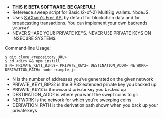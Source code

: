 * **THIS IS BETA SOFTWARE. BE CAREFUL!**
* Reference sweep script for Basic (2-of-2) MultiSig wallets. NodeJS.  
* Uses [SoChain's Free API](https://sochain.com/api) by default for blockchain data and for broadcasting transactions. You can implement your own backends yourself.  
* NEVER SHARE YOUR PRIVATE KEYS. NEVER USE PRIVATE KEYS ON INSECURE SYSTEMS.  

Command-line Usage:
```
$ git clone <repository URL>
$ cd <dir> && npm install
$ N= PRIVATE_KEY1_BIP32= PRIVATE_KEY2= DESTINATION_ADDR= NETWORK= DERIVATION_PATH= node example.js
```
* N is the number of addresses you've generated on the given network
* PRIVATE_KEY1_BIP32 is the BIP32 extended private key you backed up
* PRIVATE_KEY2 is the second private key you backed up
* DESTINATION_ADDR is where you want the swept coins to go
* NETWORK is the network for which you're sweeping coins
* DERIVATION_PATH is the derivation path shown when you back up your private keys
